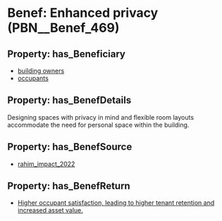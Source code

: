 # Benef: __Enhanced privacy__ (PBN__Benef_469)

## Property: has_Beneficiary

* [building owners](../Stakeholder/PBN__Stakeholder_80)
* [occupants](../Stakeholder/PBN__Stakeholder_92)

## Property: has_BenefDetails

Designing spaces with privacy in mind and flexible room layouts accommodate the need for personal space within the building.

## Property: has_BenefSource

* [rahim_impact_2022](../Article/PBN__Article_94)

## Property: has_BenefReturn

* [Higher occupant satisfaction, leading to higher tenant retention and increased asset value.](../BenefReturn/PBN__BenefReturn_506)

